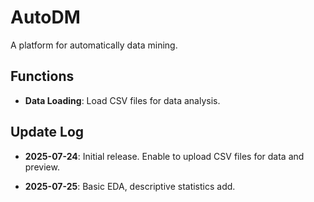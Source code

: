 # AutoDM
A platform for automatically data mining.

## Functions

- **Data Loading**: Load CSV files for data analysis.

## Update Log

- **2025-07-24**: Initial release. Enable to upload CSV files for data and preview.

- **2025-07-25**: Basic EDA, descriptive statistics add.